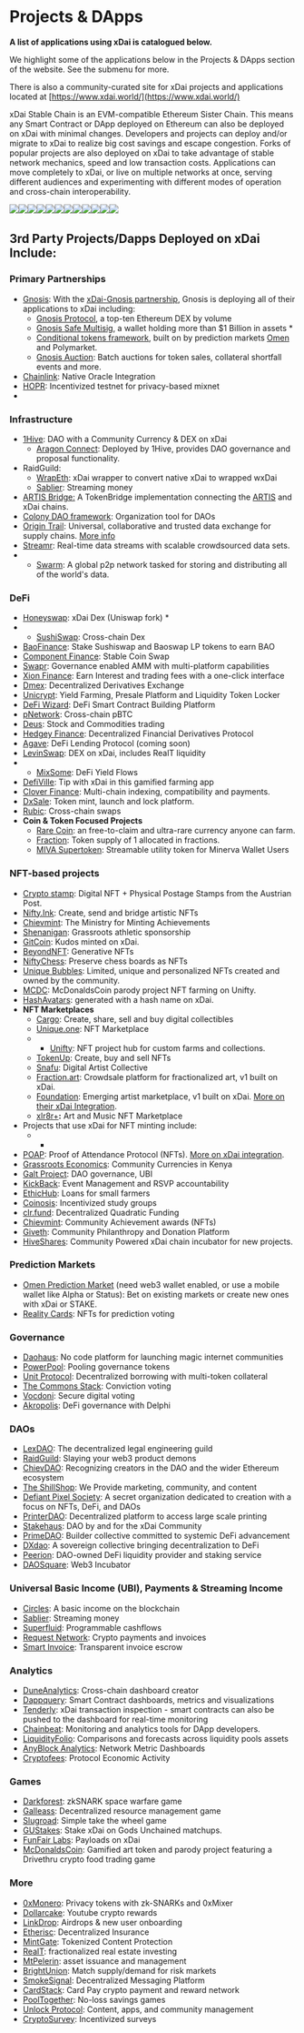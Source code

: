 # Projects & DApps

**A list of applications using xDai is catalogued below.**

We highlight some of the applications below in the Projects & DApps section of the website. See the submenu for more.

There is also a community-curated site for xDai projects and applications located at [https://www.xdai.world/](https://www.xdai.world/)​

xDai Stable Chain is an EVM-compatible Ethereum Sister Chain. This means any Smart Contract or DApp deployed on Ethereum can also be deployed on xDai with minimal changes. Developers and projects can deploy and/or migrate to xDai to realize big cost savings and escape congestion. Forks of popular projects are also deployed on xDai to take advantage of stable network mechanics, speed and low transaction costs. Applications can move completely to xDai, or live on multiple networks at once, serving different audiences and experimenting with different modes of operation and cross-chain interoperability.

​[​![](https://firebasestorage.googleapis.com/v0/b/gitbook-28427.appspot.com/o/assets%2F-Lpi9AHj62wscNlQjI-l%2Fsync%2F2aefe85846e5ee9a351f4d8d4534a118faf6a5ec.svg?generation=1617901665129273&alt=media)​](projects-and-dapps.md#primary-partnerships) [​![](https://firebasestorage.googleapis.com/v0/b/gitbook-28427.appspot.com/o/assets%2F-Lpi9AHj62wscNlQjI-l%2F-MXmT-uR9J5MR7308iWg%2F-MXmTBBXasZMkfhudyLJ%2FP1-infra.svg?alt=media&token=bc2ddabb-a88e-4070-9728-410dd840f476)​](projects-and-dapps.md#infrastructure) [​![](https://firebasestorage.googleapis.com/v0/b/gitbook-28427.appspot.com/o/assets%2F-Lpi9AHj62wscNlQjI-l%2F-MXmT-uR9J5MR7308iWg%2F-MXmTBBR9Uu___X3AtUD%2FP2-defi.svg?alt=media&token=614ceb0d-c716-43b2-9dcc-18440c28c190)​](projects-and-dapps.md#defi) [​![](https://firebasestorage.googleapis.com/v0/b/gitbook-28427.appspot.com/o/assets%2F-Lpi9AHj62wscNlQjI-l%2F-MXmT-uR9J5MR7308iWg%2F-MXmTBBQgLX-JkHeTGeE%2FP3-community.svg?alt=media&token=af9e431c-cda0-413e-81ed-ab19308a2a26)​](projects-and-dapps.md#community-engagement) [​![](https://firebasestorage.googleapis.com/v0/b/gitbook-28427.appspot.com/o/assets%2F-Lpi9AHj62wscNlQjI-l%2F-MXmT-uR9J5MR7308iWg%2F-MXmTBBP3SBI5xo4AOvh%2FP4-predictions.svg?alt=media&token=08d4b892-1ef1-4a8f-9295-21ea3f685e6e)​](projects-and-dapps.md#prediction-markets) [​![](https://firebasestorage.googleapis.com/v0/b/gitbook-28427.appspot.com/o/assets%2F-Lpi9AHj62wscNlQjI-l%2F-MXmT-uR9J5MR7308iWg%2F-MXmTBBOVmOdFJGXR03C%2FP5-governance.svg?alt=media&token=e37b1303-2bd6-439a-8bd4-178d95eecee2)​](projects-and-dapps.md#governance) [​![](https://firebasestorage.googleapis.com/v0/b/gitbook-28427.appspot.com/o/assets%2F-Lpi9AHj62wscNlQjI-l%2F-MXmT-uR9J5MR7308iWg%2F-MXmTBBMfgBnpae1-Wdf%2FP6-nfts.svg?alt=media&token=b8137b6e-406f-4a9e-a73e-168986b6aa91)​](projects-and-dapps.md#nft-based-projects) [​![](https://firebasestorage.googleapis.com/v0/b/gitbook-28427.appspot.com/o/assets%2F-Lpi9AHj62wscNlQjI-l%2F-MXmT-uR9J5MR7308iWg%2F-MXmTBBYD981B0us0ptJ%2FP7-daos.svg?alt=media&token=3b16229c-f047-462c-8aa4-3f9d959b5d2f)​](projects-and-dapps.md#daos) [​![](https://firebasestorage.googleapis.com/v0/b/gitbook-28427.appspot.com/o/assets%2F-Lpi9AHj62wscNlQjI-l%2F-MXmT-uR9J5MR7308iWg%2F-MXmTBBWKZPIcT5SCY2j%2FP8-ubi.svg?alt=media&token=730d979d-85f4-4faf-b5e8-4138681df951)​](projects-and-dapps.md#universal-basic-income-ubi-and-streaming-income) [​![](https://firebasestorage.googleapis.com/v0/b/gitbook-28427.appspot.com/o/assets%2F-Lpi9AHj62wscNlQjI-l%2F-MXmT-uR9J5MR7308iWg%2F-MXmTBBUoNQIaxLxhnWp%2FP9-analytics.svg?alt=media&token=88fc2109-5105-4279-be11-55e3d0b2757c)​](projects-and-dapps.md#analytics) [​![](https://firebasestorage.googleapis.com/v0/b/gitbook-28427.appspot.com/o/assets%2F-Lpi9AHj62wscNlQjI-l%2F-MXmT-uR9J5MR7308iWg%2F-MXmTBBS--BOGq-VYnor%2FP10-games.svg?alt=media&token=d4598eab-4a4c-478c-85b7-69d91ddb5132)​](projects-and-dapps.md#games) [​![](https://firebasestorage.googleapis.com/v0/b/gitbook-28427.appspot.com/o/assets%2F-Lpi9AHj62wscNlQjI-l%2F-MXmT-uR9J5MR7308iWg%2F-MXmTBBTt5xnZ0h8cKOz%2FP12-more.svg?alt=media&token=a5e9c830-c893-4349-a27b-0521773a8c66)​](projects-and-dapps.md#more)​

## 3rd Party Projects/Dapps Deployed on xDai Include: <a id="3rd-party-projects-dapps-deployed-on-xdai-include"></a>

### **Primary Partnerships** <a id="primary-partnerships"></a>

* ​[Gnosis](https://gnosis.io/): With the [xDai-Gnosis partnership](https://blog.gnosis.pm/gnosis-protocol-and-xdai-partnership-1de0e48fb14b), Gnosis is deploying all of their applications to xDai including:
  * ​[Gnosis Protocol](https://docs.gnosis.io/protocol), a top-ten Ethereum DEX by volume
  * ​[Gnosis Safe Multisig](https://gnosis-safe.io/), a wallet holding more than $1 Billion in assets
    * 
  * ​[Conditional tokens framework](http://docs.gnosis.io/conditionaltokens), built on by prediction markets [Omen](https://omen.eth.link/) and Polymarket.
  * ​[Gnosis Auction](https://www.xdaichain.com/about-xdai/project-spotlights/gnosis/gnosis-auction): Batch auctions for token sales, collateral shortfall events and more.
* ​[Chainlink](https://blog.chain.link/protofire-receives-a-chainlink-community-grant-for-an-integration-with-xdai/): Native Oracle Integration
* ​[HOPR](https://www.coindesk.com/hopr-token-incentive-program-mixnet): Incentivized testnet for privacy-based mixnet
* 
### **Infrastructure** <a id="infrastructure"></a>

* ​[1Hive](https://www.xdaichain.com/about-xdai/project-spotlights/1hive): DAO with a Community Currency & DEX on xDai
  * ​[Aragon Connect](https://1hive.org/): Deployed by 1Hive, provides DAO governance and proposal functionality.
* RaidGuild:
  * ​[WrapEth](https://wrapeth.com/): xDai wrapper to convert native xDai to wrapped wxDai
  * ​[Sablier](https://sablier-xdai.on.fleek.co/): Streaming money
* ​[ARTIS Bridge:](https://docs.artis.eco/artis-1.0/tools/artis-to-xdai-chain-bridge) A TokenBridge implementation connecting the [ARTIS](https://artis.eco/) and xDai chains.
* ​[Colony DAO framework](https://blog.colony.io/colony-v2-launch/): Organization tool for DAOs
* ​[Origin Trail](https://origintrail.io/): Universal, collaborative and trusted data exchange for supply chains. [More info](https://medium.com/origintrail/origintrail-multichain-decentralized-knowledge-graph-is-now-live-mainnet-launch-on-xdai-claiming-9ce037305508)​
* ​[Streamr](https://streamr.network/): Real-time data streams with scalable crowdsourced data sets.
* * ​[Swarm](https://www.ethswarm.org/): A global p2p network tasked for storing and distributing all of the world's data.

### DeFi <a id="defi"></a>

* ​[Honeyswap](https://honeyswap.org/): xDai Dex \(Uniswap fork\)
  * 
* * ​[SushiSwap](https://exchange.sushi.com/#/swap): Cross-chain Dex
* ​[BaoFinance](https://xdai.bao.finance/): Stake Sushiswap and Baoswap LP tokens to earn BAO
* ​[Component Finance](https://xdai.component.finance/): Stable Coin Swap
* ​[Swapr](https://swapr.eth.link/#/swap): Governance enabled AMM with multi-platform capabilities
* ​[Xion Finance](https://xion.finance/): Earn Interest and trading fees with a one-click interface
* ​[Dmex](https://xdai.dmex.app/f): Decentralized Derivatives Exchange
* ​[Unicrypt](https://unicrypt.network/): Yield Farming, Presale Platform and Liquidity Token Locker
* ​[DeFi Wizard](https://defiwizard.xyz/): DeFi Smart Contract Building Platform
* ​[pNetwork](https://p.network/network): Cross-chain pBTC
* ​[Deus](https://app.deus.finance/crosschain/xdai/synchronizer/): Stock and Commodities trading
* ​[Hedgey Finance](https://www.hedgey.finance/): Decentralized Financial Derivatives Protocol
* ​[Agave](https://agave.finance/): DeFi Lending Protocol \(coming soon\)
* ​[LevinSwap](https://info.levinswap.org/home): DEX on xDai, includes RealT liquidity
* * ​[MixSome](https://mixsome.cash/): DeFi Yield Flows
* ​[DefiVille](https://defiville.finance/): Tip with xDai in this gamified farming app
* ​[Clover Finance](https://clover.finance/): Multi-chain indexing, compatibility and payments.
* ​[DxSale](https://dxsale.network/): Token mint, launch and lock platform.
* ​[Rubic](https://rubic.exchange/cross-chain/bridge?chain=ETH): Cross-chain swaps
* **Coin & Token Focused Projects**
  * ​[Rare Coin](https://rare.fyi/): an free-to-claim and ultra-rare currency anyone can farm.
  * ​[Fraction](https://rare.fyi/): Token supply of 1 allocated in fractions.
  * ​[MIVA Supertoken](https://docs.minerva.digital/miva-and-xdai-chain/miva-token): Streamable utility token for Minerva Wallet Users

### **NFT-based projects** <a id="nft-based-projects"></a>

* ​[Crypto stamp](https://crypto.post.at/): Digital NFT + Physical Postage Stamps from the Austrian Post.
* ​[Nifty.Ink](https://nifty.ink/): Create, send and bridge artistic NFTs
* ​[Chievmint](https://chiev.net/): The Ministry for Minting Achievements
* ​[Shenanigan](): Grassroots athletic sponsorship
* ​[GitCoin](https://gitcoin.co/): Kudos minted on xDai.
* ​[BeyondNFT](https://beyondnft.io/): Generative NFTs
* ​[NiftyChess](https://niftychess.com/): Preserve chess boards as NFTs
* ​[Unique Bubbles](https://uniquebubbles.com/): Limited, unique and personalized NFTs created and owned by the community.
* ​[MCDC](http://mcdccoin.net/): McDonaldsCoin parody project NFT farming on Unifty.
* ​[HashAvatars](https://thehashavatars.com/#/created-avatars): generated with a hash name on xDai.
* **NFT Marketplaces**
  * ​[Cargo](https://cargo.build/): Create, share, sell and buy digital collectibles
  * ​[Unique.one](https://xdai.unique.one/): NFT Marketplace
  * * ​[Unifty](https://unifty.io/xdai/): NFT project hub for custom farms and collections.
  * ​[TokenUp](https://www.tokenup.app/): Create, buy and sell NFTs
  * ​[Snafu](https://www.nftsnafu.org/): Digital Artist Collective
  * ​[Fraction.art](https://fraction.art/): Crowdsale platform for fractionalized art, v1 built on xDai.
  * ​[Foundation](https://foundation.app/): Emerging artist marketplace, v1 built on xDai. [More on their xDai Integration](https://foundation.app/blog/building-on-the-edge).
  * ​[xlr8r+](https://xlr8r.io/nft-marketplace)**:** Art and Music NFT Marketplace
* Projects that use xDai for NFT minting include:
  * * 
* ​[POAP](https://www.poap.xyz/): Proof of Attendance Protocol \(NFTs\). [More on xDai integration](https://medium.com/@poap/poap-ethereum-xdai-the-experiment-continues-301e08a472ff).
* ​[Grassroots Economics](https://www.xdaichain.com/about-xdai/use-cases/community-currencies): Community Currencies in Kenya
* ​[Galt Project](https://www.xdaichain.com/about-xdai/use-cases/dao-governance): DAO governance, UBI
* ​[KickBack](https://medium.com/wearekickback/kickback-x-the-three-experimental-new-features-bb75e1149022): Event Management and RSVP accountability
* ​[EthicHub](https://ethichub.com/): Loans for small farmers
* ​[Coinosis](https://coinosis.co/): Incentivized study groups
* ​[clr.fund](http://clr.fund/#/): Decentralized Quadratic Funding
* ​[Chievmint](https://app.chiev.net/about): Community Achievement awards \(NFTs\)
* ​[Giveth](https://giveth.io/): Community Philanthropy and Donation Platform
* ​[HiveShares](https://hiveshares.finance/): Community Powered xDai chain incubator for new projects.

### **Prediction Markets** <a id="prediction-markets"></a>

* ​[Omen Prediction Market](https://xdai.omen.eth.link/) \(need web3 wallet enabled, or use a mobile wallet like Alpha or Status\): Bet on existing markets or create new ones with xDai or STAKE.
* ​[Reality Cards](https://realitycards.io/): NFTs for prediction voting

### **Governance** <a id="governance"></a>

* ​[Daohaus](https://daohaus.club/): No code platform for launching magic internet communities
* ​[PowerPool](https://powerpool.finance/): Pooling governance tokens
* ​[Unit Protocol](https://unit.xyz/): Decentralized borrowing with multi-token collateral
* ​[The Commons Stack](https://cv.commonsstack.org/#/): Conviction voting
* ​[Vocdoni](https://vocdoni.io/): Secure digital voting
* ​[Akropolis](https://akropolis.io/): DeFi governance with Delphi

### **DAOs** <a id="daos"></a>

* ​[LexDAO](https://app.daohaus.club/dao/0x64/0x58234d4bf7a83693dc0815d97189ed7d188f6981/proposals): The decentralized legal engineering guild
* ​[RaidGuild](https://app.daohaus.club/dao/0x64/0xfe1084bc16427e5eb7f13fc19bcd4e641f7d571f): Slaying your web3 product demons
* ​[ChievDAO](https://app.daohaus.club/dao/0x64/0xc71cf78d98dcd155559b9bf77a6b5cde44b7d881): Recognizing creators in the DAO and the wider Ethereum ecosystem
* ​[The ShillShop](https://app.daohaus.club/dao/0x64/0x50d9fbebdd7fd36c0716fc1faaa9248bab6bbcc0): We Provide marketing, community, and content
* ​[Defiant Pixel Society](https://app.daohaus.club/dao/0x64/0x39b9317a1400f29d00224eca6f282ce09cc21f9b): A secret organization dedicated to creation with a focus on NFTs, DeFi, and DAOs
* ​[PrinterDAO](https://aragon.1hive.org/#/printerdao/): Decentralized platform to access large scale printing
* ​[Stakehaus](https://www.xdaichain.com/about-xdai/project-spotlights/stakehaus): DAO by and for the xDai Community
* ​[PrimeDAO](https://medium.com/primedao/from-incubation-to-growth-598df6c6f902): Builder collective committed to systemic DeFi advancement
* ​[DXdao](https://dxdao.eth.link/#/): A sovereign collective bringing decentralization to DeFi
* ​[Peerion](https://peerion.io/pools/): DAO-owned DeFi liquidity provider and staking service
* ​[DAOSquare](https://www.daosquare.io/): Web3 Incubator

### **Universal Basic Income \(UBI\), Payments & Streaming Income** <a id="universal-basic-income-ubi-payments-and-streaming-income"></a>

* ​[Circles](https://circles.garden/welcome): A basic income on the blockchain
* ​[Sablier](https://sablier-xdai.on.fleek.co/): Streaming money
* ​[Superfluid](https://www.superfluid.finance/): Programmable cashflows
* ​[Request Network](https://request.network/): Crypto payments and invoices
* ​[Smart Invoice](https://smartinvoice.xyz/): Transparent invoice escrow

### **Analytics** <a id="analytics"></a>

* ​[DuneAnalytics](https://www.duneanalytics.com/): Cross-chain dashboard creator
* ​[Dappquery](https://dappquery.com/): Smart Contract dashboards, metrics and visualizations
* ​[Tenderly](https://tenderly.co/): xDai transaction inspection - smart contracts can also be pushed to the dashboard for real-time monitoring
* ​[Chainbeat](https://chainbeat.io/): Monitoring and analytics tools for DApp developers.
* ​[LiquidityFolio](https://www.liquidityfolio.com/#): Comparisons and forecasts across liquidity pools assets
* ​[AnyBlock Analytics](https://dashboards.anyblock.tools/ethereum/poa/xdai/network-metrics/): Network Metric Dashboards
* ​[Cryptofees](https://cryptofees.info/): Protocol Economic Activity

### **Games** <a id="games"></a>

* ​[Darkforest](https://zkga.me/): zkSNARK space warfare game
* ​[Galleass](https://www.xdaichain.com/about-xdai/project-spotlights/galleass.io): Decentralized resource management game
* ​[Slugroad](https://snailking.github.io/slugroad/game_xdai): Simple take the wheel game
* ​[GUStakes](https://gustakes.gg/): Stake xDai on Gods Unchained matchups.
* ​[FunFair Labs](https://funfair.io/funfair-labs-launches-this-friday/): Payloads on xDai
* ​[McDonaldsCoin](http://mcdccoin.net/): Gamified art token and parody project featuring a Drivethru crypto food trading game

### **More** <a id="more"></a>

* ​[0xMonero](https://0xmonero.com/): Privacy tokens with zk-SNARKs and 0xMixer
* ​[Dollarcake](https://dollarcake.com/): Youtube crypto rewards
* ​[LinkDrop](https://linkdrop.io/): Airdrops & new user onboarding
* ​[Etherisc](https://etherisc.com/): Decentralized Insurance
* ​[MintGate](https://mintgate.app/): Tokenized Content Protection
* ​[RealT](https://realt.co/): fractionalized real estate investing
* ​[MtPelerin](https://www.mtpelerin.com/bridge-protocol): asset issuance and management
* ​[BrightUnion](https://brightunion.io/): Match supply/demand for risk markets
* ​[SmokeSignal](https://smokesignal.eth.link/): Decentralized Messaging Platform
* ​[CardStack](https://cardstack.com/): Card Pay crypto payment and reward network
* ​[PoolTogether](https://community.pooltogether.com/pools/xdai): No-loss savings games
* ​[Unlock Protocol](https://unlock-protocol.com/): Content, apps, and community management
* ​[CryptoSurvey](https://dapp.cryptosurvey.market/surveys): Incentivized surveys

